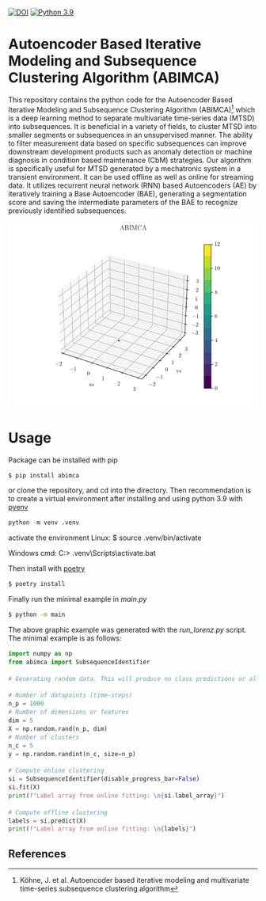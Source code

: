 [![DOI](https://zenodo.org/badge/529262007.svg)](https://zenodo.org/badge/latestdoi/529262007) [![Python 3.9](https://img.shields.io/badge/Python-3.9-blue)](https://www.python.org/downloads/release/python-390/)

# Autoencoder Based Iterative Modeling and Subsequence Clustering Algorithm (ABIMCA)

This repository contains the python code for the Autoencoder Based Iterative Modeling and Subsequence Clustering Algorithm (ABIMCA)[^koehn] which is a deep learning method to separate multivariate time-series data (MTSD) into subsequences. It is beneficial in a variety of fields, to cluster MTSD into smaller segments or subsequences in an unsupervised manner. The ability to filter measurement data based on specific subsequences can improve downstream development products such as anomaly detection or machine diagnosis in condition based maintenance (CbM) strategies. Our algorithm is specifically useful for MTSD generated by a mechatronic system in a transient environment. It can be used offline as well as online for streaming data. It utilizes recurrent neural network (RNN) based Autoencoders (AE) by iteratively training a Base Autoencoder (BAE), generating a segmentation score and saving the intermediate parameters of the BAE to recognize previously identified subsequences.

![Autoencoder Based Iterative Modeling and Subsequence Clustering Algorithm (ABIMCA)](abimca.gif)

# Usage

Package can be installed with pip

```bash
$ pip install abimca
```

or clone the repository, and cd into the directory. Then recommendation is to create a virtual environment after installing and using python 3.9 with [pyenv](https://github.com/pyenv/pyenv)

```python
python -m venv .venv
```
activate the environment
Linux:
    $ source .venv/bin/activate

Windows cmd:
    C:\> .venv\Scripts\activate.bat

Then install with [poetry](https://python-poetry.org/)

```bash
$ poetry install
```

Finally run the minimal example in *main.py*

```bash
$ python -m main
```

The above graphic example was generated with the *run_lorenz.py* script. The minimal example is as follows:

```python
import numpy as np
from abimca import SubsequenceIdentifier

# Generating random data. This will produce no class predictions or all points have the same class. For more reasonable results replace the data input with your mechatronic measurement data.

# Number of datapoints (time-steps)
n_p = 1000
# Number of dimensions or features
dim = 5
X = np.random.rand(n_p, dim)
# Number of clusters
n_c = 5
y = np.random.randint(n_c, size=n_p)

# Compute online clustering
si = SubsequenceIdentifier(disable_progress_bar=False)
si.fit(X)
print(f"Label array from online fitting: \n{si.label_array}")

# Compute offline clustering
labels = si.predict(X)
print(f"Label array from online fitting: \n{labels}")
```

## References
[^koehn]: Köhne, J. et al. Autoencoder based iterative modeling and multivariate time-series subsequence clustering algorithm
